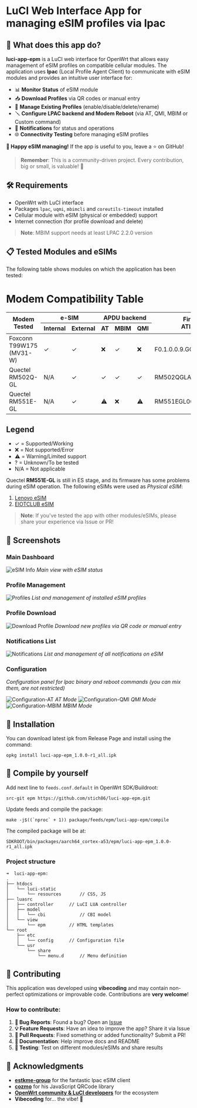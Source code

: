# LuCI Web Interface App for managing eSIM profiles via lpac

## 🎯 **What does this app do?**

**luci-app-epm** is a LuCI web interface for OpenWrt that allows easy management of eSIM profiles on compatible cellular modules. The application uses **lpac** (Local Profile Agent Client) to communicate with eSIM modules and provides an intuitive user interface for:

- 📊 **Monitor Status** of eSIM module
- 📥 **Download Profiles** via QR codes or manual entry  
- 🔄 **Manage Existing Profiles** (enable/disable/delete/rename)
- 🪛 **Configure LPAC backend and Modem Reboot** (via AT, QMI, MBIM or Custom command)
- 🔔 **Notifications** for status and operations
- 🌐 **Connectivity Testing** before managing eSIM profiles

**🚀 Happy eSIM managing!** If the app is useful to you, leave a ⭐ on GitHub!
> **Remember**: This is a community-driven project. Every contribution, big or small, is valuable! 💝

## 🛠️ **Requirements**

- OpenWrt with LuCI interface
- Packages `lpac`, `uqmi`, `mbimcli` and `coreutils-timeout` installed
- Cellular module with eSIM (physical or embedded) support
- Internet connection (for profile download and delete)
> **Note**: MBIM support needs at least LPAC 2.2.0 version

## 📋 **Tested Modules and eSIMs**

The following table shows modules on which the application has been tested:

# Modem Compatibility Table

<table>
    <thead>
        <tr>
            <th rowspan="2">Modem Tested</th>
            <th colspan="2">e-SIM</th>
            <th colspan="3">APDU backend</th>
            <th rowspan="2">Firmware<br>ATI Output</th>
            <th rowspan="2">Reboot Method</th>
        </tr>
            <tr>
                <th>Internal</th>
                <th>External</th>
                <th>AT</th>
                <th>MBIM</th>
                <th>QMI</th>
        </tr>
    </thead>
    <tbody>
            <tr>
                <td class="modem-name">Foxconn T99W175 (MV31-W)</td>
                <td class="status-ok">✓</td>
                <td class="status-ok">✓</td>
                <td class="status-error">❌</td>
                <td class="status-ok">✓</td>
                <td class="status-error">❌</td>
                <td class="firmware">F0.1.0.0.9.GC.004</td>
                <td>AT and MBIM</td>
            </tr>
            <tr>
                <td class="modem-name">Quectel RM502Q-GL</td>
                <td>N/A</td>
                <td class="status-ok">✓</td>
                <td class="status-ok">✓</td>
                <td class="status-ok">✓</td>
                <td class="status-ok">✓</td>
                <td class="firmware">RM502QGLAAR11A02M4G</td>
                <td>AT, QMI and MBIM</td>
            </tr>
            <tr>
                <td class="modem-name">Quectel RM551E-GL</td>
                <td>N/A</td>
                <td class="status-ok">✓</td>
                <td class="status-warning">⚠️</td>
                <td class="status-error">❌</td>
                <td class="status-warning">⚠️</td>
                <td class="firmware">RM551EGL00AAR01A03M8G</td>
                <td>AT and QMI</td>
            </tr>
        </tbody>
</table>
        
<div class="legend">
    <h2>Legend</h2>
        <ul>
            <li><span class="status-ok">✓</span> = Supported/Working</li>
            <li><span class="status-error">❌</span> = Not supported/Error</li>
            <li><span class="status-warning">⚠️</span> = Warning/Limited support</li>
            <li><span class="status-unknown">?</span> = Unknown/To be tested</li>
            <li>N/A = Not applicable</li>
        </ul>
</div>

Quectel **RM551E-GL** is still in ES stage, and its firmware has some problems during eSIM operation.
The following eSIMs were used as *Physical eSIM*:

1. [Lenovo eSIM](https://www.lenovo.com/it/it/p/accessories-and-software/mobile-broadband/4g-lte/4xc1l91362?srsltid=AfmBOop-6ZZktt9NIWFjj99BT6kyo4igJQ5mnAFZWyVHKY5bqYa6glcE)
2. [EIOTCLUB eSIM](https://www.eiotclub.com/products/physical-esim-card)

> **Note**: If you've tested the app with other modules/eSIMs, please share your experience via Issue or PR!

## 📸 **Screenshots**

### Main Dashboard
![eSIM Info](asset/epm-esim-info.png)
*Main view with eSIM status*

### Profile Management
![Profiles](asset/epm-esim-profiles.png)
*List and management of installed eSIM profiles*

### Profile Download
![Download Profile](asset/epm-esim-downloads.png)
*Download new profiles via QR code or manual entry*

### Notifications List
![Notifications](asset/epm-esim-notifications.png)
*List and management of all notifications on eSIM*

### Configuration
*Configuration panel for lpac binary and reboot commands (you can mix them, are not restricted)*

![Configuration-AT](asset/epm-config-at.png)
*AT Mode*
![Configuration-QMI](asset/epm-config-qmi.png)
*QMI Mode*
![Configuration-MBIM](asset/epm-config-mbim.png)
*MBIM Mode*

## 🚀 **Installation**

You can download latest ipk from Release Page and install using the command:

`opkg install luci-app-epm_1.0.0-r1_all.ipk`


## 🎨 **Compile by yourself**

Add next line to `feeds.conf.default` in OpenWrt SDK/Buildroot:

`src-git epm https://github.com/stich86/luci-app-epm.git`

Update feeds and compile the package:

```./scripts/feeds update -a; ./scripts/feeds install -a
make -j$((`nproc` + 1)) package/feeds/epm/luci-app-epm/compile
```

The compiled package will be at:

`SDKROOT/bin/packages/aarch64_cortex-a53/epm/luci-app-epm_1.0.0-r1_all.ipk`

### Project structure

```
➜  luci-app-epm:
.
├── htdocs
│   └── luci-static
│       └── resources		// CSS, JS
├── luasrc
│   ├── controller		// LuCI LUA controller
│   ├── model
│   │   └── cbi         	// CBI model
│   └── view
│       └── epm 		// HTML templates
└── root
    ├── etc
    │   └── config 		// Configuration file
    └── usr
        └── share
            └── menu.d  	// Menu definition

```

## 🤝 **Contributing**

This application was developed using **vibecoding** and may contain non-perfect optimizations or improvable code.
Contributions are **very welcome**! 
 

### How to contribute:

1. **🐛 Bug Reports**: Found a bug? Open an [Issue](https://github.com/stich86/luci-app-epm/issues)
2. **💡 Feature Requests**: Have an idea to improve the app? Share it via Issue
3. **🔧 Pull Requests**: Fixed something or added functionality? Submit a PR!
4. **📝 Documentation**: Help improve docs and README
5. **🧪 Testing**: Test on different modules/eSIMs and share results


## 🙏 **Acknowledgments**

- **[estkme-group](https://github.com/estkme-group/lpac)** for the fantastic lpac eSIM client
- **[cozmo](https://github.com/cozmo/jsQR)** for his JavaScript QRCode library 
- **[OpenWrt community & LuCI developers](https://openwrt.org/)** for the ecosystem 
- **Vibecoding** for... the vibe! 🎵

